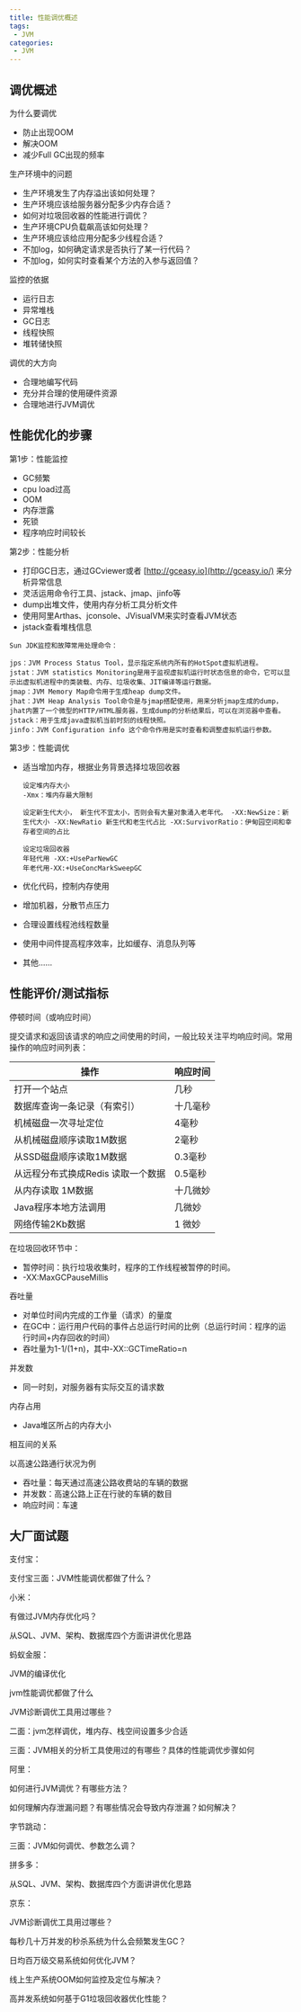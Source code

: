 ```yaml
---
title: 性能调优概述
tags:
 - JVM
categories: 
 - JVM
---
```




## 调优概述

为什么要调优

- 防止出现OOM
- 解决OOM
- 减少Full GC出现的频率



生产环境中的问题

- 生产环境发生了内存溢出该如何处理？
- 生产环境应该给服务器分配多少内存合适？
- 如何对垃圾回收器的性能进行调优？
- 生产环境CPU负载飙高该如何处理？
- 生产环境应该给应用分配多少线程合适？
- 不加log，如何确定请求是否执行了某一行代码？
- 不加log，如何实时查看某个方法的入参与返回值？



监控的依据

- 运行日志
- 异常堆栈
- GC日志
- 线程快照
- 堆转储快照



调优的大方向

- 合理地编写代码
- 充分并合理的使用硬件资源
- 合理地进行JVM调优



## 性能优化的步骤

第1步：性能监控

- GC频繁
- cpu load过高
- OOM
- 内存泄露
- 死锁
- 程序响应时间较长



第2步：性能分析

- 打印GC日志，通过GCviewer或者 [http://gceasy.io](http://gceasy.io/) 来分析异常信息
- 灵活运用命令行工具、jstack、jmap、jinfo等
- dump出堆文件，使用内存分析工具分析文件
- 使用阿里Arthas、jconsole、JVisualVM来实时查看JVM状态
- jstack查看堆栈信息

~~~
Sun JDK监控和故障常用处理命令：

jps：JVM Process Status Tool，显示指定系统内所有的HotSpot虚拟机进程。
jstat：JVM statistics Monitoring是用于监视虚拟机运行时状态信息的命令，它可以显示出虚拟机进程中的类装载、内存、垃圾收集、JIT编译等运行数据。
jmap：JVM Memory Map命令用于生成heap dump文件。
jhat：JVM Heap Analysis Tool命令是与jmap搭配使用，用来分析jmap生成的dump，jhat内置了一个微型的HTTP/HTML服务器，生成dump的分析结果后，可以在浏览器中查看。
jstack：用于生成java虚拟机当前时刻的线程快照。
jinfo：JVM Configuration info 这个命令作用是实时查看和调整虚拟机运行参数。
~~~



第3步：性能调优

- 适当增加内存，根据业务背景选择垃圾回收器

  ~~~
  设定堆内存大小
  -Xmx：堆内存最大限制
  
  设定新生代大小， 新生代不宜太小，否则会有大量对象涌入老年代。 -XX:NewSize：新生代大小 -XX:NewRatio 新生代和老生代占比 -XX:SurvivorRatio：伊甸园空间和幸存者空间的占比
  
  设定垃圾回收器
  年轻代用 -XX:+UseParNewGC
  年老代用-XX:+UseConcMarkSweepGC
  ~~~

  

- 优化代码，控制内存使用

- 增加机器，分散节点压力

- 合理设置线程池线程数量

- 使用中间件提高程序效率，比如缓存、消息队列等

- 其他……



##  性能评价/测试指标

停顿时间（或响应时间）

提交请求和返回该请求的响应之间使用的时间，一般比较关注平均响应时间。常用操作的响应时间列表：

| 操作                               | 响应时间 |
| ---------------------------------- | -------- |
| 打开一个站点                       | 几秒     |
| 数据库查询一条记录（有索引）       | 十几毫秒 |
| 机械磁盘一次寻址定位               | 4毫秒    |
| 从机械磁盘顺序读取1M数据           | 2毫秒    |
| 从SSD磁盘顺序读取1M数据            | 0.3毫秒  |
| 从远程分布式换成Redis 读取一个数据 | 0.5毫秒  |
| 从内存读取 1M数据                  | 十几微妙 |
| Java程序本地方法调用               | 几微妙   |
| 网络传输2Kb数据                    | 1 微妙   |



在垃圾回收环节中：

- 暂停时间：执行垃圾收集时，程序的工作线程被暂停的时间。
- -XX:MaxGCPauseMillis



吞吐量

- 对单位时间内完成的工作量（请求）的量度
- 在GC中：运行用户代码的事件占总运行时间的比例（总运行时间：程序的运行时间+内存回收的时间）
- 吞吐量为1-1/(1+n)，其中-XX::GCTimeRatio=n



并发数

- 同一时刻，对服务器有实际交互的请求数



内存占用

- Java堆区所占的内存大小



相互间的关系

以高速公路通行状况为例

- 吞吐量：每天通过高速公路收费站的车辆的数据
- 并发数：高速公路上正在行驶的车辆的数目
- 响应时间：车速



## 大厂面试题

支付宝：

支付宝三面：JVM性能调优都做了什么？

小米：

有做过JVM内存优化吗？

从SQL、JVM、架构、数据库四个方面讲讲优化思路

蚂蚁金服：

JVM的编译优化

jvm性能调优都做了什么

JVM诊断调优工具用过哪些？

二面：jvm怎样调优，堆内存、栈空间设置多少合适

三面：JVM相关的分析工具使用过的有哪些？具体的性能调优步骤如何

阿里：

如何进行JVM调优？有哪些方法？

如何理解内存泄漏问题？有哪些情况会导致内存泄漏？如何解决？

字节跳动：

三面：JVM如何调优、参数怎么调？

拼多多：

从SQL、JVM、架构、数据库四个方面讲讲优化思路

京东：

JVM诊断调优工具用过哪些？

每秒几十万并发的秒杀系统为什么会频繁发生GC？

日均百万级交易系统如何优化JVM？

线上生产系统OOM如何监控及定位与解决？

高并发系统如何基于G1垃圾回收器优化性能？